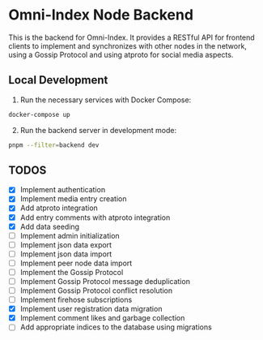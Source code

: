 # Omni-Index Node Backend

This is the backend for Omni-Index. It provides a RESTful API for frontend clients to implement and synchronizes with other nodes in the network, using a Gossip Protocol and using atproto for social media aspects.

## Local Development

1. Run the necessary services with Docker Compose:

```bash
docker-compose up
```

2. Run the backend server in development mode:

```bash
pnpm --filter=backend dev
```

## TODOS

- [x] Implement authentication
- [x] Implement media entry creation
- [x] Add atproto integration
- [x] Add entry comments with atproto integration
- [x] Add data seeding
- [ ] Implement admin initialization
- [ ] Implement json data export
- [ ] Implement json data import
- [ ] Implement peer node data import
- [ ] Implement the Gossip Protocol
- [ ] Implement Gossip Protocol message deduplication
- [ ] Implement Gossip Protocol conflict resolution
- [ ] Implement firehose subscriptions
- [x] Implement user registration data migration
- [x] Implement comment likes and garbage collection
- [ ] Add appropriate indices to the database using migrations
